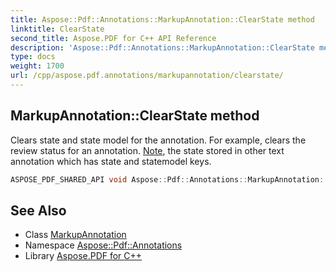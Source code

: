 ```yaml
---
title: Aspose::Pdf::Annotations::MarkupAnnotation::ClearState method
linktitle: ClearState
second_title: Aspose.PDF for C++ API Reference
description: 'Aspose::Pdf::Annotations::MarkupAnnotation::ClearState method. Clears state and state model for the annotation. For example, clears the review status for an annotation. Note, the state stored in other text annotation which has state and statemodel keys in C++.'
type: docs
weight: 1700
url: /cpp/aspose.pdf.annotations/markupannotation/clearstate/
---
```

## MarkupAnnotation::ClearState method


Clears state and state model for the annotation. For example, clears the review status for an annotation. [Note](../../../aspose.pdf/note/), the state stored in other text annotation which has state and statemodel keys.

```cpp
ASPOSE_PDF_SHARED_API void Aspose::Pdf::Annotations::MarkupAnnotation::ClearState()
```

## See Also

* Class [MarkupAnnotation](../)
* Namespace [Aspose::Pdf::Annotations](../../)
* Library [Aspose.PDF for C++](../../../)
